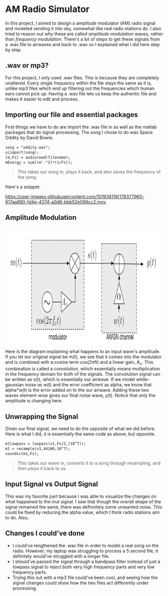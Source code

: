 # AM Radio Simulator
In this project, I aimed to design a amplitude modulator (AM) radio signal and modeled sending it into sky, somewhat like real radio stations do. I also tried to reason out why these are called _amplitude modulation_ waves, rather than _frequency modulation_. There's a lot of steps to get these signals from a .wav file to airwaves and back to .wav so I explained what I did here step by step. 


## .wav or mp3? 
For this project, I only used .wav files. This is because they are completely unaltered. Every single frequency within the file stays the same as it is, unlike mp3 files which end up filtering out the frequencies which human ears cannot pick up. Having a .wav file lets us keep the authentic file and makes it easier to edit and process. 


## Importing our file and essential packages 
First things we have to do are import the .wav file in as well as the matlab packages that do signal processing. The song I chose to do was Space Oddity by David Bowie. 

```
song = "oddity.wav";
uiimport(song);
[m,Fs] = audioread(filename);
mEnergy = sum((m'.^2)*(1/Fs));
```
> This takes our song in, plays it back, and also saves the frequency of the song. 

Here's a snippet:

https://user-images.githubusercontent.com/101938119/178377960-617aa890-fd4e-4374-a0d8-bbb52e096cc2.mov

## Amplitude Modulation
<p align="center">
  <img 
    width="950"
    height="372"
    src="https://github.com/akhilvreddy/AM-Radio-Simulator/blob/main/Images/image1.png"
  >
</p>

Here is the diagram explaining what happens to an input wave's amplitude. If you let our original signal be m(t), we see that it comes into the modulator and is combined with a cosine term cos(2πft) and a linear gain, A<sub>c</sub>. This combination is called a convolution, which essentially means multiplication in the frequency domain for both of the signals. The convolution signal can be written as s(t), which is essentially our airwave. If we model white-gaussian noise as w(t) and the error coefficient as alpha, we know that alpha*w(t) is the error added on to the our airwave. Adding these two waves element-wise gives our final noise wave, y(t).
Notice that only the amplitude is changing here. 


## Unwrapping the Signal
Given our final signal, we need to do the opposite of what we did before. Here is what I did, it is essentially the same code as above, but opposite. 
```
m1lowpass = lowpass(v1,Fs/2,(10^7)); 
m1 = resample(v1,44100,10^7); 
soundsc(m1,Fs);
```
> This takes our wave in, converts it to a song through resampling, and then plays it back to us.  


## Input Signal vs Output Signal 
This was my favorite part because I was able to visualize the changes on what happened to the inut signal. I saw that though the overall shape of the signal remained the same, there was definnitely some unwanted noise. This could be fixed by reducing the alpha value, which I think radio stations aim to do. Also, 




## Changes I could've done 

- I could've lengthened the .wav file in order to model a real song on the radio. However, my laptop was struggling to process a 5 second file, it definitely would've struggled with a longer file.  
- I should've passed the signal through a bandpass filter instead of just a lowpass signal to reject both very high frequency parts and very low frequency parts. 
- Trying this out with a mp3 file could've been cool, and seeing how the signal changes could show how the two files act differently under processing.

